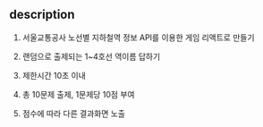 ## description

1. 서울교통공사 노선별 지하철역 정보 API를 이용한 게임 리액트로 만들기

2. 랜덤으로 출제되는 1~4호선 역이름 답하기

3. 제한시간 10초 이내

4. 총 10문제 출제, 1문제당 10점 부여

5. 점수에 따라 다른 결과화면 노출
